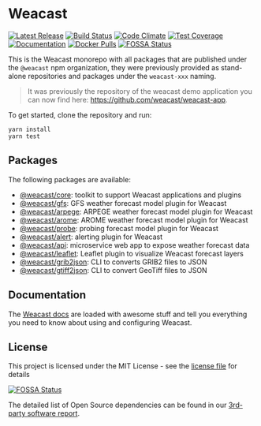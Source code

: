 # Weacast

[![Latest Release](https://img.shields.io/github/v/tag/weacast/weacast?sort=semver&label=latest)](https://github.com/weacast/weacast/releases)
[![Build Status](https://github.com/kalisio/kfs/actions/workflows/main.yaml/badge.svg)](https://github.com/kalisio/kfs/actions/workflows/main.yaml)
[![Code Climate](https://codeclimate.com/github/weacast/weacast/badges/gpa.svg)](https://codeclimate.com/github/weacast/weacast)
[![Test Coverage](https://codeclimate.com/github/weacast/weacast/badges/coverage.svg)](https://codeclimate.com/github/weacast/weacast/coverage)
[![Documentation](https://img.shields.io/badge/documentation-available-brightgreen.svg)](https://weacast.github.io/weacast/)
[![Docker Pulls](https://img.shields.io/docker/pulls/weacast/weacast-api.svg)](https://hub.docker.com/r/weacast/weacast-api/)
[![FOSSA Status](https://app.fossa.com/api/projects/git%2Bgithub.com%2Fweacast%2Fweacast.svg?type=shield)](https://app.fossa.com/projects/git%2Bgithub.com%2Fweacast%2Fweacast?ref=badge_shield)

This is the Weacast monorepo with all packages that are published under the `@weacast` npm organization, they were previously provided as stand-alone repositories and packages under the `weacast-xxx` naming.

> It was previously the repository of the weacast demo application you can now find here: https://github.com/weacast/weacast-app.

To get started, clone the repository and run:
```
yarn install
yarn test
```

## Packages

The following packages are available:
* [@weacast/core](./packages/core): toolkit to support Weacast applications and plugins
* [@weacast/gfs](./packages/gfs): GFS weather forecast model plugin for Weacast
* [@weacast/arpege](./packages/arpege): ARPEGE weather forecast model plugin for Weacast
* [@weacast/arome](./packages/arome): AROME weather forecast model plugin for Weacast
* [@weacast/probe](./packages/probe): probing forecast model plugin for Weacast
* [@weacast/alert](./packages/alert): alerting plugin for Weacast
* [@weacast/api](./packages/api): microservice web app to expose weather forecast data
* [@weacast/leaflet](./packages/leaflet): Leaflet plugin to visualize Weacast forecast layers
* [@weacast/grib2json](./packages/grib2json): CLI to converts GRIB2 files to JSON
* [@weacast/gtiff2json](./packages/gtiff2json): CLI to convert GeoTiff files to JSON

## Documentation

The [Weacast docs](https://weacast.github.io/weacast/) are loaded with awesome stuff and tell you everything you need to know about using and configuring Weacast.

## License

This project is licensed under the MIT License - see the [license file](./LICENSE) for details

[![FOSSA Status](https://app.fossa.com/api/projects/git%2Bgithub.com%2Fweacast%2Fweacast.svg?type=large)](https://app.fossa.com/projects/git%2Bgithub.com%2Fweacast%2Fweacast?ref=badge_large)

The detailed list of Open Source dependencies can be found in our [3rd-party software report](https://app.fossa.com/projects/git%2Bgithub.com%2Fweacast%2Fweacast?utm_source=share_link).

